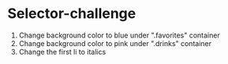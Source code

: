 # Selector-challenge
1. Change background color to blue under ".favorites" container
2. Change background color to pink under ".drinks" container
3. Change the first li to italics 
